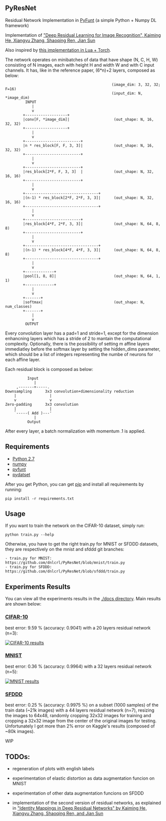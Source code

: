 ## PyResNet

Residual Network Implementation in [PyFunt](https://github.com/dnlcrl/PyFunt) (a simple Python + Numpy DL framework)

Implementation of ["Deep Residual Learning for Image Recognition", Kaiming
He, Xiangyu Zhang, Shaoqing Ren, Jian Sun](http://arxiv.org/abs/1512.03385)

Also inspired by [this implementation in Lua + Torch](https://github.com/gcr/torch-residual-networks).

The network operates on minibatches of data that have shape (N, C, H, W)
consisting of N images, each with height H and width W and with C input
channels. It has, like in the reference paper, (6*n)+2 layers,
composed as below:

			                                        (image_dim: 3, 32, 32; F=16)
			                                        (input_dim: N, *image_dim)
			 INPUT
			    |
			    v
			+-------------------+
			|conv[F, *image_dim]|                    (out_shape: N, 16, 32, 32)
			+-------------------+
			    |
			    v
			+-------------------------+
			|n * res_block[F, F, 3, 3]|              (out_shape: N, 16, 32, 32)
			+-------------------------+
			    |
			    v
			+-------------------------+
			|res_block[2*F, F, 3, 3]  |              (out_shape: N, 32, 16, 16)
			+-------------------------+
			    |
			    v
			+---------------------------------+
			|(n-1) * res_block[2*F, 2*F, 3, 3]|      (out_shape: N, 32, 16, 16)
			+---------------------------------+
			    |
			    v
			+-------------------------+
			|res_block[4*F, 2*F, 3, 3]|              (out_shape: N, 64, 8, 8)
			+-------------------------+
			    |
			    v
			+---------------------------------+
			|(n-1) * res_block[4*F, 4*F, 3, 3]|      (out_shape: N, 64, 8, 8)
			+---------------------------------+
			    |
			    v
			+-------------+
			|pool[1, 8, 8]|                          (out_shape: N, 64, 1, 1)
			+-------------+
			    |
			    v
			+-------+
			|softmax|                                (out_shape: N, num_classes)
			+-------+
			    |
			    v
			 OUTPUT

Every convolution layer has a pad=1 and stride=1, except for the dimension
enhancning layers which has a stride of 2 to mantain the computational
complexity.
Optionally, there is the possibility of setting m affine layers immediatley before the softmax layer by setting the hidden_dims parameter, which should be a list of integers representing the numbe of neurons for each affine layer.

Each residual block is composed as below:

	          Input
	             |
	     ,-------+-----.
	Downsampling      3x3 convolution+dimensionality reduction
	    |               |
	    v               v
	Zero-padding      3x3 convolution
	    |               |
	    `-----( Add )---'
	             |
	          Output

After every layer, a batch normalization with momentum .1 is applied.


## Requirements

- [Python 2.7](https://www.python.org/)
- [numpy](www.numpy.org/)
- [pyfunt](https://github.com/dnlcrl/PyFunt)
- [pydatset](https://github.com/dnlcrl/PyDatSet)


After you get Python, you can get [pip](https://pypi.python.org/pypi/pip) and install all requirements by running:
	
	pip install -r requirements.txt

## Usage

If you want to train the network on the CIFAR-10 dataset, simply run:

	python train.py --help
	
Otherwise, you have to get the right train.py for MNIST or SFDDD datasets, they are respectively on the mnist and sfddd git branches:

	- train.py for MNIST: https://github.com/dnlcrl/PyResNet/blob/mnist/train.py
	- train.py for SFDDD: https://github.com/dnlcrl/PyResNet/blob/sfddd/train.py

## Experiments Results

You can view all the experiments results in the [./docs directory](https://github.com/dnlcrl/PyResNet/tree/master/docs). Main results are shown below:

###  [CIFAR-10](https://www.cs.toronto.edu/~kriz/cifar.html)

best error: 9.59 % (accuracy: 0.9041) with a 20 layers residual network (n=3):

[![CIFAR-10 results](https://github.com/dnlcrl/PyResNet/blob/master/docs/imgs/cifar.png)](https://github.com/dnlcrl/PyResNet/blob/master/docs/CIFAR-10%20Experiments.ipynb)

###  [MNIST](http://yann.lecun.com/exdb/mnist/)

best error: 0.36 % (accuracy: 0.9964) with a 32 layers residual network (n=5):

[![MNIST results](https://github.com/dnlcrl/PyResNet/blob/master/docs/imgs/mnistres.png)](https://github.com/dnlcrl/PyResNet/blob/master/docs/MNIST%20Experiments.ipynb)

###  [SFDDD](https://www.kaggle.com/c/state-farm-distracted-driver-detection)

best error: 0.25 % (accuracy: 0.9975 %) on a subset (1000 samples) of the train data (~21k images) with a 44 layers residual network (n=7), resizing the images to 64x48, randomly cropping 32x32 images for training and cropping a 32x32 image from the center of the original images for testing. Unfortunately I got more than 2% error on Kaggle's results (composed of ~80k images).
	
WIP

## TODOs:

- regeneration of plots with english labels

- experimentation of elastic distortion as data augmentation funcion on MNIST

- experimentation of other data augmentation funcions on SFDDD

- implementation of the second version of residual networks, as explained in ["Identity Mappings in Deep Residual Networks" by Kaiming He, Xiangyu Zhang, Shaoqing Ren, and Jian Sun](http://arxiv.org/pdf/1603.05027v1.pdf) 
